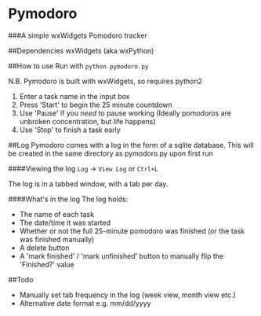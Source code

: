 # Pymodoro
###A simple wxWidgets Pomodoro tracker

##Dependencies
wxWidgets (aka wxPython)

##How to use
Run with `python pymodoro.py`

N.B. Pymodoro is built with wxWidgets, so requires python2

1. Enter a task name in the input box
2. Press 'Start' to begin the 25 minute countdown
3. Use 'Pause' if you _need_ to pause working (Ideally pomodoros are unbroken concentration, but life happens)
4. Use 'Stop' to finish a task early

##Log
Pymodoro comes with a log in the form of a sqlite database. This will be created in the same directory as pymodoro.py upon first run

####Viewing the log
`Log` -> `View Log` or `Ctrl+L`

The log is in a tabbed window, with a tab per day.

####What's in the log
The log holds:
- The name of each task
- The date/time it was started
- Whether or not the full 25-minute pomodoro was finished (or the task was finished manually)
- A delete button
- A 'mark finished' / 'mark unfinished' button to manually flip the 'Finished?' value




##Todo
- Manually set tab frequency in the log (week view, month view etc.)
- Alternative date format e.g. mm/dd/yyyy
